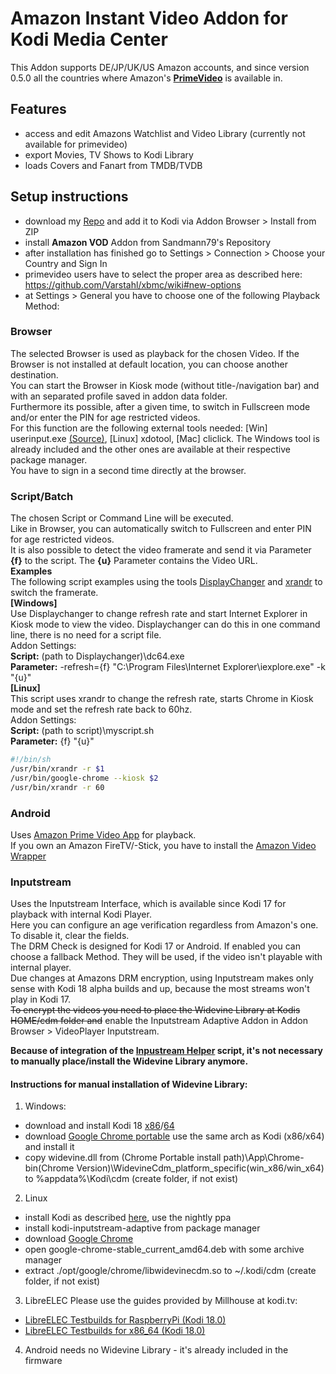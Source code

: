 # Amazon Instant Video Addon for Kodi Media Center
This Addon supports DE/JP/UK/US Amazon accounts, and since version 0.5.0 all the countries where Amazon's **[PrimeVideo](https://www.primevideo.com/)** is available in.

## Features
* access and edit Amazons Watchlist and Video Library (currently not available for primevideo)
* export Movies, TV Shows to Kodi Library
* loads Covers and Fanart from TMDB/TVDB

## Setup instructions
* download my [Repo](https://github.com/Sandmann79/xbmc/releases) and add it to Kodi via Addon Browser > Install from ZIP
* install **Amazon VOD** Addon from Sandmann79's Repository
* after installation has finished go to Settings > Connection > Choose your Country and Sign In
* primevideo users have to select the proper area as described here: https://github.com/Varstahl/xbmc/wiki#new-options
* at Settings > General you have to choose one of the following Playback Method:

### Browser
The selected Browser is used as playback for the chosen Video. If the Browser is not installed at default location, you can choose another destination.  
You can start the Browser in Kiosk mode (without title-/navigation bar) and with an separated profile saved in addon data folder.  
Furthermore its possible, after a given time, to switch in Fullscreen mode and/or enter the PIN for age restricted videos.  
For this function are the following external tools needed: [Win] userinput.exe [(Source)](https://github.com/Sandmann79/xbmc/blob/master/tools_addon/userinput.au3), [Linux] xdotool, [Mac] cliclick. The Windows tool is already included and the other ones are available at their respective package manager.  
You have to sign in a second time directly at the browser.
### Script/Batch
The chosen Script or Command Line will be executed.  
Like in Browser, you can automatically switch to Fullscreen and enter PIN for age restricted videos.  
It is also possible to detect the video framerate and send it via Parameter **{f}** to the script. The **{u}** Parameter contains the Video URL.  
**Examples**  
The following script examples using the tools [DisplayChanger](http://12noon.com/?page_id=80) and [xrandr](http://www.x.org/archive/X11R7.5/doc/man/man1/xrandr.1.html) to switch the framerate.  
**[Windows]**  
Use Displaychanger to change refresh rate and start Internet Explorer in Kiosk mode to view the video. Displaychanger can do this in one command line, there is no need for a script file.  
Addon Settings:  
**Script:** (path to Displaychanger)\dc64.exe  
**Parameter:** -refresh={f} "C:\Program Files\Internet Explorer\iexplore.exe" -k "{u}"  
**[Linux]**  
This script uses xrandr to change the refresh rate, starts Chrome in Kiosk mode and set the refresh rate back to 60hz.  
Addon Settings:  
**Script:** (path to script)\myscript.sh  
**Parameter:** {f} "{u}"  
``` script.sh  
#!/bin/sh
/usr/bin/xrandr -r $1
/usr/bin/google-chrome --kiosk $2
/usr/bin/xrandr -r 60
```
### Android
Uses [Amazon Prime Video App](https://play.google.com/store/apps/details?id=com.amazon.avod.thirdpartyclient) for playback.  
If you own an Amazon FireTV/-Stick, you have to install the [Amazon Video Wrapper](https://github.com/Sandmann79/xbmc/raw/master/tools_addon/AmazonVideoWrapper.apk)
### Inputstream
Uses the Inputstream Interface, which is available since Kodi 17 for playback with internal Kodi Player.  
Here you can configure an age verification regardless from Amazon's one. To disable it, clear the fields.  
The DRM Check is designed for Kodi 17 or Android. If enabled you can choose a fallback Method. They will be used, if the video isn't playable with internal player.  
Due changes at Amazons DRM encryption, using Inputstream makes only sense with Kodi 18 alpha builds and up, because the most streams won't play in Kodi 17.  
~~To encrypt the videos you need to place the Widevine Library at Kodis HOME/cdm folder and~~ enable the Inputstream Adaptive Addon in Addon Browser > VideoPlayer Inputstream.

**Because of integration of the [Inpustream Helper](https://github.com/emilsvennesson/script.module.inputstreamhelper) script, it's not necessary to manually place/install the Widevine Library anymore.**

#### Instructions for manual installation of Widevine Library:
1) Windows:
* download and install Kodi 18 [x86](http://mirrors.kodi.tv/nightlies/windows/win32/master/)/[64](http://mirrors.kodi.tv/nightlies/windows/win64/master/)
* download [Google Chrome portable](https://portableapps.com/apps/internet/google_chrome_portable) use the same arch as Kodi (x86/x64) and install it
* copy widevine.dll from (Chrome Portable install path)\App\Chrome-bin\(Chrome Version)\WidevineCdm\_platform_specific\(win_x86/win_x64) to %appdata%\Kodi\cdm (create folder, if not exist)
2) Linux
* install Kodi as described [here](http://kodi.wiki/view/HOW-TO:Install_Kodi_for_Linux), use the nightly ppa
* install kodi-inputstream-adaptive from package manager
* download [Google Chrome](https://dl.google.com/linux/direct/google-chrome-stable_current_amd64.deb)
* open google-chrome-stable_current_amd64.deb with some archive manager
* extract ./opt/google/chrome/libwidevinecdm.so to ~/.kodi/cdm (create folder, if not exist)
3) LibreELEC
Please use the guides provided by Millhouse at kodi.tv:
* [LibreELEC Testbuilds for RaspberryPi (Kodi 18.0)](https://forum.kodi.tv/showthread.php?tid=298461)
* [LibreELEC Testbuilds for x86_64 (Kodi 18.0)](https://forum.kodi.tv/showthread.php?tid=298462)
4) Android needs no Widevine Library - it's already included in the firmware
